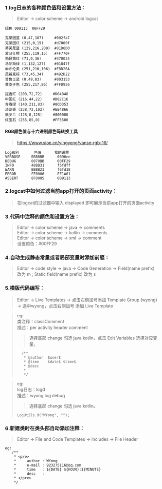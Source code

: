 ### 1.log日志的各种颜色值和设置方法：

> Editor -> color scheme -> android logcat

~~~
绿色 009113  00FF29

克莱因蓝 (0,47,167)     #002fa7
克莱因红 (215,0,15)     #d7000f
蒂芙尼蓝 (129,216,208)  #81D8D0
爱马仕橙 (255,119,15)   #FF770F
勃艮第红 (71,0,36)      #470024
马尔斯绿 (1,132,127)    #01847f
申布伦黄 (251,210,106)  #FBD26A
范戴克棕 (73,45,34)     #492D22
普鲁士蓝 (0,49,83)      #003153
黄支子色 (255,217,86)   #FFD956

提香红 (208,72,72)     #D04848
中国红 (216,44,22)     #D82C16
青春绿 (140,211,83)    #8CD353
淡蕊香 (238,72,102)    #EE4866
紫罗兰 (128,0,128)     #800080
红宝石 (255,85,0)      #FF5500
~~~

#### RGB颜色值与十六进制颜色码转换工具

> <https://www.sioe.cn/yingyong/yanse-rgb-16/>

    Log级别		色值		我的设置
    VERBOSE		BBBBBB		0096ee
    DEBUG		0070BB		00FF29
    INFO		48BB31		f5fdff
    WARN		BBBB23		f6fd18
    ERROR		FF0006		FF1A01
    ASSERT		8F0005  	009113

### 2.logcat中如何过滤当前app打开的页面activity：

> 在logcat的过滤器中输入 displayed 即可展示当前app打开的页面activity

### 3.代码中注释的颜色和设置方法：

> Editor -> color scheme -> java -> comments  
> Editor -> color scheme -> kotlin -> comments   
> Editor -> color scheme -> xml -> comment   
> 设置颜色：#00FF29

### 4.自动生成静态常量或者局部变量时添加前缀：

> Editor -> code style -> java -> Code Generation
> -> Field(name prefix) 改为 m ; Static field(name prefix) 改为 s

### 5.模版代码编写：

> Editor -> Live Templates -> 点击右侧加号添加 Template Group (wyong) -> 选中wyong，点击右侧加号 添加 Live
> Template

> eg:     
> 类注释：classComment     
> 描述：per activity header comment
>> 选择底部 change 勾选 java kotlin，点击 Edit Variables 选择对应变量。
> ~~~
>   /**
>    * @author  $user$
>    * @time    $date$ $time$
>    * @desc
>    *
>    */
> ~~~

> eg:     
> log日志：logd     
> 描述：wyong log debug
>> 选择底部 change 勾选 java kotlin。
> ~~~
> LogUtils.d("WYong", "");    
> ~~~

### 6.新建类时在类头部自动添加注释：

> Editor -> File and Code Templates -> Includes -> File Header

~~~
eg:
   /**
    * <pre>
    *     author : WYong
    *     e-mail : 923275116@qq.com
    *     time   : ${DATE} ${HOUR}:${MINUTE}
    *     desc   :
    * </pre>
    */
~~~